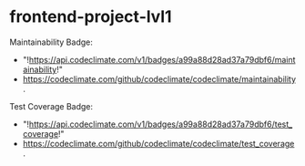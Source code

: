 # frontend-project-lvl1
Maintainability Badge:
- "!https://api.codeclimate.com/v1/badges/a99a88d28ad37a79dbf6/maintainability!"
- https://codeclimate.com/github/codeclimate/codeclimate/maintainability.

Test Coverage Badge:
- "!https://api.codeclimate.com/v1/badges/a99a88d28ad37a79dbf6/test_coverage!"
- https://codeclimate.com/github/codeclimate/codeclimate/test_coverage.
